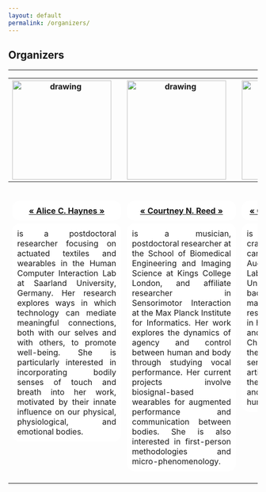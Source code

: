 ```yaml
---
layout: default
permalink: /organizers/
---
```


## Organizers
<hr />

<table>
<thead>
<tr>
<th style="text-align:center"><img src="https://meaningfuldesign.github.io/docs/images/people/alice.png" alt="drawing" width="200"/></th>
<th style="text-align:center"><img width=25/></th>
<th style="text-align:center"><img src="https://meaningfuldesign.github.io/docs/images/people/courtney.png" alt="drawing" width="200"/></th>
<th style="text-align:center"><img width=25/></th>
<th style="text-align:center"><img src="https://meaningfuldesign.github.io/docs/images/people/charlotte.png" alt="drawing" width="200"/></th>
<th style="text-align:center"><img width=25/></th>
<th style="text-align:center"><img src="https://meaningfuldesign.github.io/docs/images/people/sophie.png" alt="drawing" width="200"/></th>
</tr>
</thead>
<tbody>
<tr>
<td style="text-align:center"><img height=30/></td>
<td style="text-align:center"><img width=25/></td>
<td style="text-align:center"><img height=30/></td>
<td style="text-align:center"><img width=25/></td>
<td style="text-align:center"><img height=30/></td>
<td style="text-align:center"><img width=25/></td>
<td style="text-align:center"><img height=30/></td>
</tr>
<tr>
<td style="text-align:center"><a href="https://www.alicehaynes.com/"><strong><div style="border-radius:15px;-webkit-border-radius:15px;-moz-border-radius:15px;width:100%;float:center;background-color:white;margin-left:0;padding:10px;text-align:center;">&#171; Alice C. Haynes &#187;</div></strong></a></td>
<td style="text-align:center"><img width=25/></td>
<td style="text-align:center"><a href="http://courtneynreed.com"><strong><div style="border-radius:15px;-webkit-border-radius:15px;-moz-border-radius:15px;width:100%;float:center;background-color:white;margin-left:0;padding:10px;text-align:center;">&#171; Courtney N. Reed &#187;</div></strong></a></td>
<td style="text-align:center"><img width=25/></td>
<td style="text-align:center"><a href="http://www.cnordmoen.com/"><strong><div style="border-radius:15px;-webkit-border-radius:15px;-moz-border-radius:15px;width:100%;float:center;background-color:white;margin-left:0;padding:10px;text-align:center;">&#171; Charlotte Nordmoen &#187;</div></strong></a></td>
<td style="text-align:center"><img width=25/></td>
<td style="text-align:center"><a href="https://www.sophieskach.com/"><strong><div style="border-radius:15px;-webkit-border-radius:15px;-moz-border-radius:15px;width:100%;float:center;background-color:white;margin-left:0;padding:10px;text-align:center;">&#171; Sophie Skach &#187;</div></strong></a></td>
</tr>
<tr valign = "top">
<td style="text-align:justify;"><div style="border-radius:15px;-webkit-border-radius:15px;-moz-border-radius:15px;width:100%;float:center;background-color:white;margin-left:0;padding:10px;">is a postdoctoral researcher focusing on actuated textiles and wearables in the Human Computer Interaction Lab at Saarland University, Germany. Her research explores ways in which technology can mediate meaningful connections, both with our selves and with others, to promote well-being. She is particularly interested in incorporating bodily senses of touch and breath into her work, motivated by their innate influence on our physical, physiological, and emotional bodies.</div></td>
<td style="text-align:center"><img width=25/></td>
<td style="text-align:justify"><div style="border-radius:15px;-webkit-border-radius:15px;-moz-border-radius:15px;width:100%;float:center;background-color:white;margin-left:0;padding:10px;">is a musician, postdoctoral researcher at the School of Biomedical Engineering and Imaging Science at Kings College London, and affiliate researcher in Sensorimotor Interaction at the Max Planck Institute for Informatics. Her work explores the dynamics of agency and control between human and body through studying vocal performance. Her current projects involve biosignal-based wearables for augmented performance and communication between bodies. She is also interested in first-person methodologies and micro-phenomenology.</div></td>
<td style="text-align:center"><img width=25/></td>
<td style="text-align:justify"><div style="border-radius:15px;-webkit-border-radius:15px;-moz-border-radius:15px;width:100%;float:center;background-color:white;margin-left:0;padding:10px;">is a designer, craftsperson, and PhD candidate in the Augmented Instruments Lab at Queen Mary University of London. Her background in textiles and materials craft shapes her research in materiality and in how technology shapes and affects our lives. Charlotte is curious about the impact of design, sensing technology, and artificial intelligence on the creative disciplines and what it means to be human in a digital age.</div></td>
<td style="text-align:center"><img width=25/></td>
<td style="text-align:justify"><div style="border-radius:15px;-webkit-border-radius:15px;-moz-border-radius:15px;width:100%;float:center;background-color:white;margin-left:0;padding:10px;">is a fashion designer and postdoctoral researcher in the Centre for Advanced Robotics at Queen Mary University of London. Her experience combines fashion, textiles, and tailoring with digital media, wearable technology, and behavioural science. Her research investigates how embedded textile sensors can be used in body-centric systems to study social interaction through movement and touch interactions. Sophie's work aims to stimulate discourse about the potential of fashion in wearable technology, establishing e-textiles as a new modality for social computing.</div></td>
</tr>
</tbody>
</table>


<!-- |<img src="https://meaningfuldesign.github.io/docs/images/organizers/alice.png" alt="drawing" width="200"/>|<img width=70/>|<img src="https://meaningfuldesign.github.io/docs/images/organizers/courtney.png" alt="drawing" width="200"/>|<img width=70/>|<img src="https://meaningfuldesign.github.io/docs/images/organizers/charlotte.png" alt="drawing" width="200"/>|<img width=70/>|<img src="https://meaningfuldesign.github.io/docs/images/organizers/sophie.png" alt="drawing" width="200"/> |
| :---: | :---: | :---: | :---: |  :---: | :---: | :---: | 
|<img height=30/>|<img width=70/>|<img height=30/>|<img width=70/>|<img height=30/>|<img width=70/>|<img height=30/>|
|[**Alice C. Haynes**](https://www.alicehaynes.com/)|<img width=70/>|[**Courtney N. Reed**](http://courtneynreed.com)|<img width=70/>|[**Charlotte Nordmoen**](http://www.cnordmoen.com/)|<img width=70/>|[**Sophie Skach**](https://www.sophieskach.com/) |
|is a postdoctoral researcher focusing on actuated textiles and wearables in the Human Computer Interaction Lab at Saarland University. Her research explores how technology can mediate meaningful connections, both with the self and others, to promote well-being. She is interested in incorporating bodily senses of touch and breath into her work, utilizing their innate influence on our physical, physiological, and emotional bodies.|<img width=70/>| is a musician and postdoctoral researcher in the Sensorimotor Interaction Group at the Max Planck Institute for Informatics. Her work explores the dynamics of agency and control between human and body through studying vocal performance. Her current projects involve biosignal-based wearables for augmented performance and communication between bodies. She is also interested in first-person methodologies and micro-phenomenology.|<img width=70/>| is a designer, craftsperson, and PhD candidate in the Augmented Instruments Lab at Queen Mary University of London. Her background in textiles and materials craft shapes her research in materiality and in how technology shapes and affects our lives. Charlotte is curious about the impact of design, sensing technology, and artificial intelligence on the creative disciplines and what it means to be human in a digital age.|<img width=70/>| is a fashion designer and postdoctoral researcher in the Centre for Advanced Robotics at Queen Mary University of London. Her experience combines textiles, and tailoring with digital media, wearable technology, and behavioural science. Her research investigates how embedded textile sensors can be used in body-centric systems to study social interaction, establishing e-textiles as a new modality for social computing. | -->

<!-- Her work aims to stimulate discourse about the potential of fashion in wearable technology, establishing e-textiles as a new modality for social computing.| -->

<!-- [**Alice C. Haynes**](https://www.alicehaynes.com/) is a postdoctoral researcher focusing on actuated textiles and wearables in the Human Computer  
Interaction Lab at Saarland University, Germany. Her research explores ways in which technology can mediate  
meaningful connections, both with our selves and with others, to promote well-being. She is particularly interested in  
incorporating bodily senses of touch and breath into her work, motivated by their innate influence on our physical,  
physiological, and emotional bodies.

  
[**Courtney N. Reed**](http://courtneynreed.com) is a musician and postdoctoral researcher in the Sensorimotor Interaction Group at the Max  
Planck Institute for Informatics. Her work explores the dynamics of agency and control between human and body  
through studying vocal performance. Her current projects involve biosignal-based wearables for augmented performance  
and communication between bodies. She is also interested in first-person methodologies and micro-phenomenology.

  
[**Charlotte Nordmoen**](http://www.cnordmoen.com/) is a designer, craftsperson, and PhD candidate in the Augmented Instruments Lab at Queen  
Mary University of London. Her background in textiles and materials craft shapes her research in materiality and in  
how technology shapes and affects our lives. Charlotte is curious about the impact of design, sensing technology, and  
artificial intelligence on the creative disciplines and what it means to be human in a digital age.

  
[**Sophie Skach**](https://www.sophieskach.com/) is a fashion designer and postdoctoral researcher in the Centre for Advanced Robotics at Queen Mary  
University of London. Her experience combines fashion, textiles, and tailoring with digital media, wearable technology,  
and behavioural science. Her research investigates how embedded textile sensors can be used in body-centric systems  
to study social interaction through movement and touch interactions. Sophie’s work aims to stimulate discourse about  
the potential of fashion in wearable technology, establishing e-textiles as a new modality for social computing -->